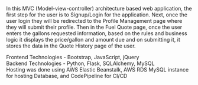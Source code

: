 In this MVC (Model-view-controller) architecture based web application, the first step for the user is to Signup/Login for the application. Next, once the user login they will be redirected to the Profile Management page where they will submit their profile. Then in the Fuel Quote page, once the user enters the gallons requested information, based on the rules and business logic it displays the price/gallon and amount due and on submitting it, it stores the data in the Quote History page of the user. <br/>

Frontend Technologies - Bootstrap, JavaScript, jQuery <br/>
Backend Technologies - Python, Flask, SQLAlchemy, MySQL <br/>
Hosting was done using AWS Elastic Beanstalk, AWS RDS MySQL instance for hosting Database, and CodePipeline for CI/CD
